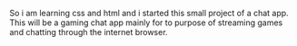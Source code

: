 So i am learning css and html and i started this small project of a chat app. This will be a gaming chat app mainly for to purpose of streaming games and chatting through the internet browser.
